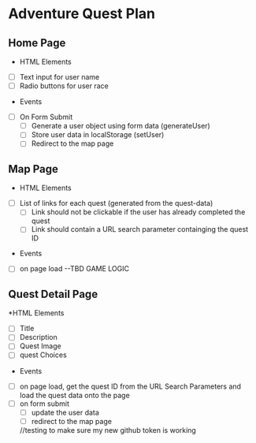 # Adventure Quest Plan

## Home Page
* HTML Elements
- [ ] Text input for user name
- [ ] Radio buttons for user race
* Events 
- [ ] On Form Submit
    - [ ] Generate a user object using form data (generateUser)
    - [ ] Store user data in localStorage (setUser)
    - [ ] Redirect to the map page

## Map Page
* HTML Elements
- [ ] List of links for each quest (generated from the quest-data)
    - [ ] Link should not be clickable if the user has already completed the quest
    - [ ] Link should contain a URL search parameter containging the quest ID

* Events
- [ ] on page load --TBD GAME LOGIC

## Quest Detail Page
*HTML Elements
- [ ] Title
- [ ] Description 
- [ ] Quest Image
- [ ] quest Choices

* Events 
- [ ] on page load, get the quest ID from the URL Search Parameters and
load the quest data onto the page
- [ ] on form submit
    - [ ] update the user data
    - [ ] redirect to the map page

    //testing to make sure my new github token is working